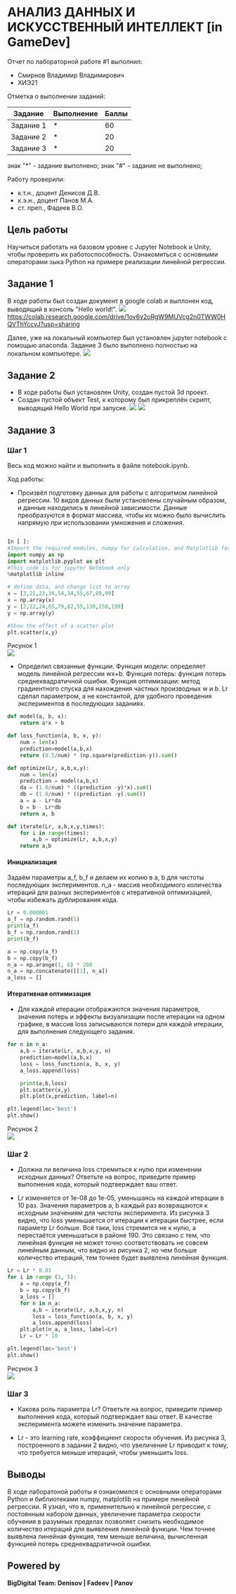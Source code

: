 # АНАЛИЗ ДАННЫХ И ИСКУССТВЕННЫЙ ИНТЕЛЛЕКТ [in GameDev]
Отчет по лабораторной работе #1 выполнил:
- Смирнов Владимир Владимирович
- ХИЭ21

Отметка о выполнении заданий:

| Задание | Выполнение | Баллы |
| ------ | ------ | ------ |
| Задание 1 | * | 60 |
| Задание 2 | * | 20 |
| Задание 3 | * | 20 |

знак "*" - задание выполнено; знак "#" - задание не выполнено;

Работу проверили:
- к.т.н., доцент Денисов Д.В.
- к.э.н., доцент Панов М.А.
- ст. преп., Фадеев В.О.

## Цель работы
Научиться работать на базовом уровне с Jupyter Notebook и Unity, чтобы проверить их работоспособность.
Ознакомиться с основными операторами зыка Python на примере реализации линейной регрессии.

## Задание 1
В ходе работы был создан документ в google colab и выплонен код, выводящий в консоль "Hello world!".
![](colab.png)
https://colab.research.google.com/drive/1ov6v2oRgW9MUVcg2n0TWW0HQVThYccvJ?usp=sharing

Далее, уже на локальный компьютер был установлен jupyter notebook с помощью anaconda. Задание 3 было выполнено полностью на локальном компьютере.
![](anaconda.png)
## Задание 2
- В ходе работы был установлен Unity, создан пустой 3d проект.
- Создан пустой объект Test, к которому был прикреплён скрипт, выводящий Hello World при запуске.
![](unity.png)
![](unity_code.png)

## Задание 3
### Шаг 1
Весь код можно найти и выполнить в файле notebook.ipynb.

Ход работы:
- Произвёл подготовку данных для работы с алгоритмом линейной регрессии. 10 видов данных были установлены случайным образом, и данные находились в линейной зависимости. Данные преобразуются в формат массива, чтобы их можно было вычислить напрямую при использовании умножения и сложения.

```py

In [ ]:
#Import the required modules, numpy for calculation, and Matplotlib for drawing
import numpy as np
import matplotlib.pyplot as plt
#This code is for jupyter Notebook only
%matplotlib inline

# define data, and change list to array
x = [3,21,22,34,54,34,55,67,89,99]
x = np.array(x)
y = [2,22,24,65,79,82,55,130,150,199]
y = np.array(y)

#Show the effect of a scatter plot
plt.scatter(x,y)
```

Рисунок 1 \
![](scatter.png)

- Определил связанные функции. Функция модели: определяет модель линейной регрессии wx+b. Функция потерь: функция потерь среднеквадратичной ошибки. Функция оптимизации: метод градиентного спуска для нахождения частных производных w и b. Lr сделал параметром, а не константой, для удобного проведения экспериментов в последующих заданиях.

```py
def model(a, b, x):
    return a*x + b

def loss_function(a, b, x, y):
    num = len(x)
    prediction=model(a,b,x)
    return (0.5/num) * (np.square(prediction-y)).sum()

def optimize(Lr, a,b,x,y):
    num = len(x)
    prediction = model(a,b,x)
    da = (1.0/num) * ((prediction -y)*x).sum()
    db = (1.0/num) * ((prediction -y).sum())
    a = a - Lr*da
    b = b - Lr*db
    return a, b

def iterate(Lr, a,b,x,y,times):
    for i in range(times):
        a,b = optimize(Lr, a,b,x,y)
    return a,b
```

#### Инициализация
 Задаём параметры a_f, b_f и делаем их копию в a, b для чистоты последующих экспериментов. n_a - массив необходимого количества итераций для разных экспериментов c итеративной оптимизацией, чтобы избежать дублирования кода. 
```py
Lr = 0.000001
a_f = np.random.rand(1)
print(a_f)
b_f = np.random.rand(1)
print(b_f)

a = np.copy(a_f)
b = np.copy(b_f)
n_a = np.arange(1, 6) * 200
n_a = np.concatenate([[1], n_a])
a_loss = []
```

#### Итеративная оптимизация 
- Для каждой итерации отображаются значения параметров, значения потерь и эффекты визуализации после итерации на одном графике, в массив loss записываются потери для каждой итерации, для выполнения следующего задания.
```py
for n in n_a:
    a,b = iterate(Lr, a,b,x,y, n)
    prediction=model(a,b,x)
    loss = loss_function(a, b, x, y)
    a_loss.append(loss)

    print(a,b,loss)
    plt.scatter(x,y)
    plt.plot(x,prediction, label=n)

plt.legend(loc='best')
plt.show()
```

Рисунок 2 \
![](iter.png)

### Шаг 2
- Должна ли величина loss стремиться к нулю при изменении исходных данных? Ответьте на вопрос, приведите пример выполнения кода, который подтверждает ваш ответ.

- Lr изменяется от 1e-08 до 1e-05, уменьшаясь на каждой итерации в 10 раз. Значения параметров a, b каждый раз возвращаются к исходным значениям для чистоты эксперимента. Из рисунка 3 видно, что loss уменьшается от итерации к итерации быстрее, если параметр Lr больше. Всё таки, loss стремится не к нулю, а перестаётся уменьшаться в районе 190. Это связано с тем, что линейная функция не может точно соответствовать не совсем линейным данным, что видно из рисунка 2, но чем больше количество итераций, тем точнее будет выявлена линейная функция. 

```py
Lr = Lr * 0.01
for i in range (1, 5):
    a = np.copy(a_f)
    b = np.copy(b_f)
    a_loss = []
    for n in n_a:
        a,b = iterate(Lr, a,b,x,y, n)
        loss = loss_function(a, b, x, y)
        a_loss.append(loss)
    plt.plot(n_a, a_loss, label=Lr)
    Lr = Lr * 10

plt.legend(loc='best')
plt.show()
```

Рисунок 3 \
![](lr.png)

### Шаг 3
- Какова роль параметра Lr? Ответьте на вопрос, приведите пример выполнения кода, который подтверждает ваш ответ. В качестве эксперимента можете изменить значение параметра.

- Lr - это learning rate, коэффициент скорости обучения. Из рисунка 3, построенного в задании 2 видно, что увеличение Lr приводит к тому, что требуется меньше итераций, чтобы уменьшить loss.


## Выводы
В ходе лаборатоной работы я ознакомился с основными операторами Python и библиотеками numpy, matplotlib на примере линейной регрессии. Я узнал, что в, применительно к линейной регрессии, с постоянным набором данных, увеличение параметра скорости обучения в разумных пределах позволяет снизить необходимое количество итераций для выявления линейной функции. Чем точнее выявлена линейная функция, тем меньше величина, вычисленная функцией потерь среднеквадратичной ошибки.

## Powered by

**BigDigital Team: Denisov | Fadeev | Panov**

